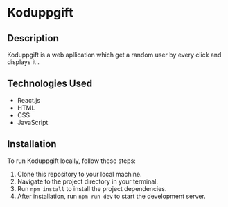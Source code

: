 
# Koduppgift

## Description
Koduppgift is a web apllication which get a random user by every click and displays it . 

## Technologies Used
- React.js
- HTML
- CSS
- JavaScript

## Installation
To run Koduppgift locally, follow these steps:
1. Clone this repository to your local machine.
2. Navigate to the project directory in your terminal.
3. Run `npm install` to install the project dependencies.
4. After installation, run `npm run dev` to start the development server.

